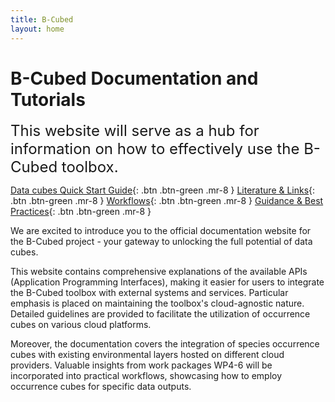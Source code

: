 ```yaml
---
title: B-Cubed 
layout: home
---
```

# B-Cubed Documentation and Tutorials 

<span style="font-size:24px">This website will serve as a hub for information on how to effectively use the B-Cubed toolbox.</span>
										
<span class="fs-5">[Data cubes Quick Start Guide](/DigQuickStart.md){: .btn .btn-green .mr-8 }</span>
<span class="fs-5">[Literature & Links](/Literature/Literature.html){: .btn .btn-green .mr-8 }</span>
<span class="fs-5">[Workflows](/Workflow.html){: .btn .btn-green .mr-8 }</span>
<span class="fs-5">[Guidance & Best Practices](/BestPractice.html){: .btn .btn-green .mr-8 }</span>

We are excited to introduce you to the official documentation website for the B-Cubed project - your gateway to unlocking
the full potential of data cubes. 

This website contains comprehensive explanations of the available APIs (Application Programming Interfaces), making it
easier for users to integrate the B-Cubed toolbox with external systems and services. Particular emphasis is placed on
maintaining the toolbox's cloud-agnostic nature. Detailed guidelines are provided to facilitate the utilization of 
occurrence cubes on various cloud platforms.

Moreover, the documentation covers the integration of species occurrence cubes with existing environmental layers 
hosted on different cloud providers. Valuable insights from work packages WP4-6 will be incorporated into practical
workflows, showcasing how to employ occurrence cubes for specific data outputs.
